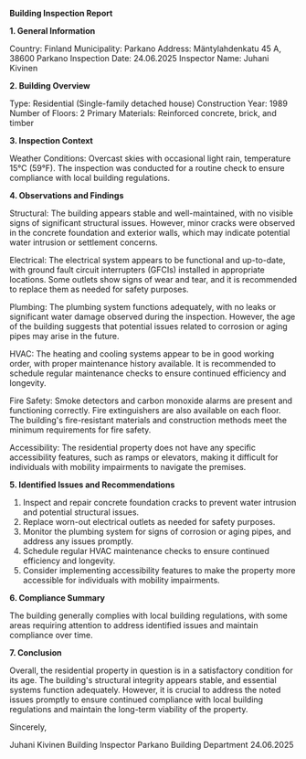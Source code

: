 **Building Inspection Report**

**1. General Information**

Country: Finland
Municipality: Parkano
Address: Mäntylahdenkatu 45 A, 38600 Parkano
Inspection Date: 24.06.2025
Inspector Name: Juhani Kivinen

**2. Building Overview**

Type: Residential (Single-family detached house)
Construction Year: 1989
Number of Floors: 2
Primary Materials: Reinforced concrete, brick, and timber

**3. Inspection Context**

Weather Conditions: Overcast skies with occasional light rain, temperature 15°C (59°F). The inspection was conducted for a routine check to ensure compliance with local building regulations.

**4. Observations and Findings**

Structural: The building appears stable and well-maintained, with no visible signs of significant structural issues. However, minor cracks were observed in the concrete foundation and exterior walls, which may indicate potential water intrusion or settlement concerns.

Electrical: The electrical system appears to be functional and up-to-date, with ground fault circuit interrupters (GFCIs) installed in appropriate locations. Some outlets show signs of wear and tear, and it is recommended to replace them as needed for safety purposes.

Plumbing: The plumbing system functions adequately, with no leaks or significant water damage observed during the inspection. However, the age of the building suggests that potential issues related to corrosion or aging pipes may arise in the future.

HVAC: The heating and cooling systems appear to be in good working order, with proper maintenance history available. It is recommended to schedule regular maintenance checks to ensure continued efficiency and longevity.

Fire Safety: Smoke detectors and carbon monoxide alarms are present and functioning correctly. Fire extinguishers are also available on each floor. The building's fire-resistant materials and construction methods meet the minimum requirements for fire safety.

Accessibility: The residential property does not have any specific accessibility features, such as ramps or elevators, making it difficult for individuals with mobility impairments to navigate the premises.

**5. Identified Issues and Recommendations**

1. Inspect and repair concrete foundation cracks to prevent water intrusion and potential structural issues.
2. Replace worn-out electrical outlets as needed for safety purposes.
3. Monitor the plumbing system for signs of corrosion or aging pipes, and address any issues promptly.
4. Schedule regular HVAC maintenance checks to ensure continued efficiency and longevity.
5. Consider implementing accessibility features to make the property more accessible for individuals with mobility impairments.

**6. Compliance Summary**

The building generally complies with local building regulations, with some areas requiring attention to address identified issues and maintain compliance over time.

**7. Conclusion**

Overall, the residential property in question is in a satisfactory condition for its age. The building's structural integrity appears stable, and essential systems function adequately. However, it is crucial to address the noted issues promptly to ensure continued compliance with local building regulations and maintain the long-term viability of the property.

Sincerely,

Juhani Kivinen
Building Inspector
Parkano Building Department
24.06.2025